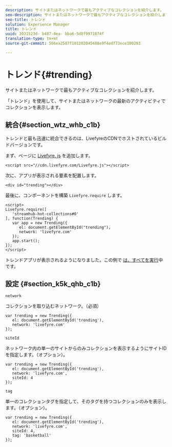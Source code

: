 ```yaml
---
description: サイトまたはネットワークで最もアクティブなコレクションを紹介します。
seo-description: サイトまたはネットワークで最もアクティブなコレクションを紹介します。
seo-title: トレンド
solution: Experience Manager
title: トレンド
uuid: 3031523d- b487-4ea- bba6-5d8f9971874f
translation-type: tm+mt
source-git-commit: 566ea2587f101202045488e9f4edf73ece100293

---
```



# トレンド{#trending}

サイトまたはネットワークで最もアクティブなコレクションを紹介します。

「トレンド」を使用して、サイトまたはネットワークの最新のアクティビティでコレクションを表示します。

## 統合{#section_wtz_whb_c1b}

トレンドと最も迅速に統合できるのは、LivefyreのCDNでホストされているビルドバージョンです。

まず、ページに [Livefyre. js](https://github.com/Livefyre/Livefyre.js) を追加します。

```
<script src="//cdn.livefyre.com/Livefyre.js"></script> 
```

次に、アプリが表示される要素を配置します。

```
<div id="trending"></div>
```

最後に、コンポーネントを構築 `Livefyre.require` します。

```
<script> 
Livefyre.require([ 
   'streamhub-hot-collections#0' 
], function(Trending) {     
   var app = new Trending({ 
      el: document.getElementById("trending"), 
      network: 'livefyre.com' 
   }); 
   app.start(); 
}); 
</script>
```

トレンドアプリが表示されるようになりました。この例で [は、すべてを実行](https://codepen.io/gobengo/pen/GijEy)中です。

## 設定 {#section_k5k_qhb_c1b}

`network`

コレクションを取り込むネットワーク。（必須）

```
var trending = new Trending({ 
   el: document.getElementById('trending'), 
   network: 'livefyre.com' 
});
```

`siteId`

ネットワーク内の単一のサイトからのみコレクションを表示するようにサイトIDを指定します。（オプション）。

```
var trending = new Trending({ 
   el: document.getElementById('trending'), 
   network: 'livefyre.com', 
   siteId: 4 
});
```

`tag`

単一のコレクションタグを指定して、そのタグを持つコレクションのみを表示します。（オプション）。

```
var trending = new Trending({ 
   el: document.getElementById('trending'), 
   network: 'livefyre.com', 
   siteId: 4, 
   tag: 'basketball' 
});
```

